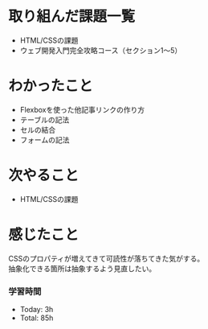 # 取り組んだ課題一覧
- HTML/CSSの課題
- ウェブ開発入門完全攻略コース（セクション1～5）

# わかったこと
- Flexboxを使った他記事リンクの作り方
- テーブルの記法
- セルの結合
- フォームの記法

# 次やること
- HTML/CSSの課題

# 感じたこと
CSSのプロパティが増えてきて可読性が落ちてきた気がする。<br>
抽象化できる箇所は抽象するよう見直したい。

### 学習時間
- Today: 3h
- Total: 85h